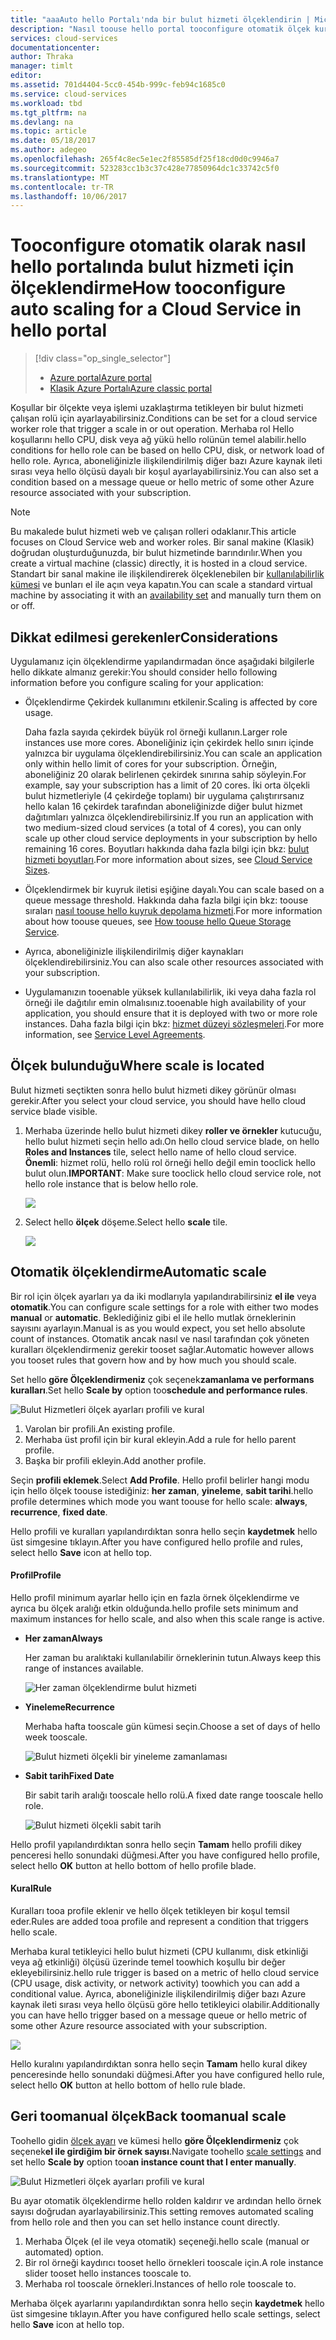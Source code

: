 ```yaml
---
title: "aaaAuto hello Portalı'nda bir bulut hizmeti ölçeklendirin | Microsoft Docs"
description: "Nasıl toouse hello portal tooconfigure otomatik ölçek kuralı için bir bulut hizmeti web rolü veya Azure çalışan rolünde öğrenin."
services: cloud-services
documentationcenter: 
author: Thraka
manager: timlt
editor: 
ms.assetid: 701d4404-5cc0-454b-999c-feb94c1685c0
ms.service: cloud-services
ms.workload: tbd
ms.tgt_pltfrm: na
ms.devlang: na
ms.topic: article
ms.date: 05/18/2017
ms.author: adegeo
ms.openlocfilehash: 265f4c8ec5e1ec2f85585df25f18cd0d0c9946a7
ms.sourcegitcommit: 523283cc1b3c37c428e77850964dc1c33742c5f0
ms.translationtype: MT
ms.contentlocale: tr-TR
ms.lasthandoff: 10/06/2017
---
```

# <a name="how-tooconfigure-auto-scaling-for-a-cloud-service-in-hello-portal"></a><span data-ttu-id="fd2d8-103">Tooconfigure otomatik olarak nasıl hello portalında bulut hizmeti için ölçeklendirme</span><span class="sxs-lookup"><span data-stu-id="fd2d8-103">How tooconfigure auto scaling for a Cloud Service in hello portal</span></span>
> [!div class="op_single_selector"]
> * [<span data-ttu-id="fd2d8-104">Azure portal</span><span class="sxs-lookup"><span data-stu-id="fd2d8-104">Azure portal</span></span>](cloud-services-how-to-scale-portal.md)
> * [<span data-ttu-id="fd2d8-105">Klasik Azure Portalı</span><span class="sxs-lookup"><span data-stu-id="fd2d8-105">Azure classic portal</span></span>](cloud-services-how-to-scale.md)

<span data-ttu-id="fd2d8-106">Koşullar bir ölçekte veya işlemi uzaklaştırma tetikleyen bir bulut hizmeti çalışan rolü için ayarlayabilirsiniz.</span><span class="sxs-lookup"><span data-stu-id="fd2d8-106">Conditions can be set for a cloud service worker role that trigger a scale in or out operation.</span></span> <span data-ttu-id="fd2d8-107">Merhaba rol Hello koşullarını hello CPU, disk veya ağ yükü hello rolünün temel alabilir.</span><span class="sxs-lookup"><span data-stu-id="fd2d8-107">hello conditions for hello role can be based on hello CPU, disk, or network load of hello role.</span></span> <span data-ttu-id="fd2d8-108">Ayrıca, aboneliğinizle ilişkilendirilmiş diğer bazı Azure kaynak ileti sırası veya hello ölçüsü dayalı bir koşul ayarlayabilirsiniz.</span><span class="sxs-lookup"><span data-stu-id="fd2d8-108">You can also set a condition based on a message queue or hello metric of some other Azure resource associated with your subscription.</span></span>

> [!NOTE]
> <span data-ttu-id="fd2d8-109">Bu makalede bulut hizmeti web ve çalışan rolleri odaklanır.</span><span class="sxs-lookup"><span data-stu-id="fd2d8-109">This article focuses on Cloud Service web and worker roles.</span></span> <span data-ttu-id="fd2d8-110">Bir sanal makine (Klasik) doğrudan oluşturduğunuzda, bir bulut hizmetinde barındırılır.</span><span class="sxs-lookup"><span data-stu-id="fd2d8-110">When you create a virtual machine (classic) directly, it is hosted in a cloud service.</span></span> <span data-ttu-id="fd2d8-111">Standart bir sanal makine ile ilişkilendirerek ölçeklenebilen bir [kullanılabilirlik kümesi](../virtual-machines/windows/classic/configure-availability.md?toc=%2fazure%2fvirtual-machines%2fwindows%2fclassic%2ftoc.json) ve bunları el ile açın veya kapatın.</span><span class="sxs-lookup"><span data-stu-id="fd2d8-111">You can scale a standard virtual machine by associating it with an [availability set](../virtual-machines/windows/classic/configure-availability.md?toc=%2fazure%2fvirtual-machines%2fwindows%2fclassic%2ftoc.json) and manually turn them on or off.</span></span>

## <a name="considerations"></a><span data-ttu-id="fd2d8-112">Dikkat edilmesi gerekenler</span><span class="sxs-lookup"><span data-stu-id="fd2d8-112">Considerations</span></span>
<span data-ttu-id="fd2d8-113">Uygulamanız için ölçeklendirme yapılandırmadan önce aşağıdaki bilgilerle hello dikkate almanız gerekir:</span><span class="sxs-lookup"><span data-stu-id="fd2d8-113">You should consider hello following information before you configure scaling for your application:</span></span>

* <span data-ttu-id="fd2d8-114">Ölçeklendirme Çekirdek kullanımını etkilenir.</span><span class="sxs-lookup"><span data-stu-id="fd2d8-114">Scaling is affected by core usage.</span></span>

    <span data-ttu-id="fd2d8-115">Daha fazla sayıda çekirdek büyük rol örneği kullanın.</span><span class="sxs-lookup"><span data-stu-id="fd2d8-115">Larger role instances use more cores.</span></span> <span data-ttu-id="fd2d8-116">Aboneliğiniz için çekirdek hello sınırı içinde yalnızca bir uygulama ölçeklendirebilirsiniz.</span><span class="sxs-lookup"><span data-stu-id="fd2d8-116">You can scale an application only within hello limit of cores for your subscription.</span></span> <span data-ttu-id="fd2d8-117">Örneğin, aboneliğiniz 20 olarak belirlenen çekirdek sınırına sahip söyleyin.</span><span class="sxs-lookup"><span data-stu-id="fd2d8-117">For example, say your subscription has a limit of 20 cores.</span></span> <span data-ttu-id="fd2d8-118">İki orta ölçekli bulut hizmetleriyle (4 çekirdeğe toplamı) bir uygulama çalıştırırsanız hello kalan 16 çekirdek tarafından aboneliğinizde diğer bulut hizmet dağıtımları yalnızca ölçeklendirebilirsiniz.</span><span class="sxs-lookup"><span data-stu-id="fd2d8-118">If you run an application with two medium-sized cloud services (a total of 4 cores), you can only scale up other cloud service deployments in your subscription by hello remaining 16 cores.</span></span> <span data-ttu-id="fd2d8-119">Boyutları hakkında daha fazla bilgi için bkz: [bulut hizmeti boyutları](cloud-services-sizes-specs.md).</span><span class="sxs-lookup"><span data-stu-id="fd2d8-119">For more information about sizes, see [Cloud Service Sizes](cloud-services-sizes-specs.md).</span></span>

* <span data-ttu-id="fd2d8-120">Ölçeklendirmek bir kuyruk iletisi eşiğine dayalı.</span><span class="sxs-lookup"><span data-stu-id="fd2d8-120">You can scale based on a queue message threshold.</span></span> <span data-ttu-id="fd2d8-121">Hakkında daha fazla bilgi için bkz: toouse sıraları [nasıl toouse hello kuyruk depolama hizmeti](../storage/queues/storage-dotnet-how-to-use-queues.md).</span><span class="sxs-lookup"><span data-stu-id="fd2d8-121">For more information about how toouse queues, see [How toouse hello Queue Storage Service](../storage/queues/storage-dotnet-how-to-use-queues.md).</span></span>

* <span data-ttu-id="fd2d8-122">Ayrıca, aboneliğinizle ilişkilendirilmiş diğer kaynakları ölçeklendirebilirsiniz.</span><span class="sxs-lookup"><span data-stu-id="fd2d8-122">You can also scale other resources associated with your subscription.</span></span>

* <span data-ttu-id="fd2d8-123">Uygulamanızın tooenable yüksek kullanılabilirlik, iki veya daha fazla rol örneği ile dağıtılır emin olmalısınız.</span><span class="sxs-lookup"><span data-stu-id="fd2d8-123">tooenable high availability of your application, you should ensure that it is deployed with two or more role instances.</span></span> <span data-ttu-id="fd2d8-124">Daha fazla bilgi için bkz: [hizmet düzeyi sözleşmeleri](https://azure.microsoft.com/support/legal/sla/).</span><span class="sxs-lookup"><span data-stu-id="fd2d8-124">For more information, see [Service Level Agreements](https://azure.microsoft.com/support/legal/sla/).</span></span>


## <a name="where-scale-is-located"></a><span data-ttu-id="fd2d8-125">Ölçek bulunduğu</span><span class="sxs-lookup"><span data-stu-id="fd2d8-125">Where scale is located</span></span>
<span data-ttu-id="fd2d8-126">Bulut hizmeti seçtikten sonra hello bulut hizmeti dikey görünür olması gerekir.</span><span class="sxs-lookup"><span data-stu-id="fd2d8-126">After you select your cloud service, you should have hello cloud service blade visible.</span></span>

1. <span data-ttu-id="fd2d8-127">Merhaba üzerinde hello bulut hizmeti dikey **roller ve örnekler** kutucuğu, hello bulut hizmeti seçin hello adı.</span><span class="sxs-lookup"><span data-stu-id="fd2d8-127">On hello cloud service blade, on hello **Roles and Instances** tile, select hello name of hello cloud service.</span></span>   
   <span data-ttu-id="fd2d8-128">**Önemli**: hizmet rolü, hello rolü rol örneği hello değil emin tooclick hello bulut olun.</span><span class="sxs-lookup"><span data-stu-id="fd2d8-128">**IMPORTANT**: Make sure tooclick hello cloud service role, not hello role instance that is below hello role.</span></span>

    ![](./media/cloud-services-how-to-scale-portal/roles-instances.png)
2. <span data-ttu-id="fd2d8-129">Select hello **ölçek** döşeme.</span><span class="sxs-lookup"><span data-stu-id="fd2d8-129">Select hello **scale** tile.</span></span>

    ![](./media/cloud-services-how-to-scale-portal/scale-tile.png)

## <a name="automatic-scale"></a><span data-ttu-id="fd2d8-130">Otomatik ölçeklendirme</span><span class="sxs-lookup"><span data-stu-id="fd2d8-130">Automatic scale</span></span>
<span data-ttu-id="fd2d8-131">Bir rol için ölçek ayarları ya da iki modlarıyla yapılandırabilirsiniz **el ile** veya **otomatik**.</span><span class="sxs-lookup"><span data-stu-id="fd2d8-131">You can configure scale settings for a role with either two modes **manual** or **automatic**.</span></span> <span data-ttu-id="fd2d8-132">Beklediğiniz gibi el ile hello mutlak örneklerinin sayısını ayarlayın.</span><span class="sxs-lookup"><span data-stu-id="fd2d8-132">Manual is as you would expect, you set hello absolute count of instances.</span></span> <span data-ttu-id="fd2d8-133">Otomatik ancak nasıl ve nasıl tarafından çok yöneten kuralları ölçeklendirmeniz gerekir tooset sağlar.</span><span class="sxs-lookup"><span data-stu-id="fd2d8-133">Automatic however allows you tooset rules that govern how and by how much you should scale.</span></span>

<span data-ttu-id="fd2d8-134">Set hello **göre Ölçeklendirmeniz** çok seçenek**zamanlama ve performans kuralları**.</span><span class="sxs-lookup"><span data-stu-id="fd2d8-134">Set hello **Scale by** option too**schedule and performance rules**.</span></span>

![Bulut Hizmetleri ölçek ayarları profili ve kural](./media/cloud-services-how-to-scale-portal/schedule-basics.png)

1. <span data-ttu-id="fd2d8-136">Varolan bir profili.</span><span class="sxs-lookup"><span data-stu-id="fd2d8-136">An existing profile.</span></span>
2. <span data-ttu-id="fd2d8-137">Merhaba üst profil için bir kural ekleyin.</span><span class="sxs-lookup"><span data-stu-id="fd2d8-137">Add a rule for hello parent profile.</span></span>
3. <span data-ttu-id="fd2d8-138">Başka bir profili ekleyin.</span><span class="sxs-lookup"><span data-stu-id="fd2d8-138">Add another profile.</span></span>

<span data-ttu-id="fd2d8-139">Seçin **profili eklemek**.</span><span class="sxs-lookup"><span data-stu-id="fd2d8-139">Select **Add Profile**.</span></span> <span data-ttu-id="fd2d8-140">Hello profil belirler hangi modu için hello ölçek toouse istediğiniz: **her zaman**, **yineleme**, **sabit tarihi**.</span><span class="sxs-lookup"><span data-stu-id="fd2d8-140">hello profile determines which mode you want toouse for hello scale: **always**, **recurrence**, **fixed date**.</span></span>

<span data-ttu-id="fd2d8-141">Hello profili ve kuralları yapılandırdıktan sonra hello seçin **kaydetmek** hello üst simgesine tıklayın.</span><span class="sxs-lookup"><span data-stu-id="fd2d8-141">After you have configured hello profile and rules, select hello **Save** icon at hello top.</span></span>

#### <a name="profile"></a><span data-ttu-id="fd2d8-142">Profil</span><span class="sxs-lookup"><span data-stu-id="fd2d8-142">Profile</span></span>
<span data-ttu-id="fd2d8-143">Hello profil minimum ayarlar hello için en fazla örnek ölçeklendirme ve ayrıca bu ölçek aralığı etkin olduğunda.</span><span class="sxs-lookup"><span data-stu-id="fd2d8-143">hello profile sets minimum and maximum instances for hello scale, and also when this scale range is active.</span></span>

* <span data-ttu-id="fd2d8-144">**Her zaman**</span><span class="sxs-lookup"><span data-stu-id="fd2d8-144">**Always**</span></span>

    <span data-ttu-id="fd2d8-145">Her zaman bu aralıktaki kullanılabilir örneklerinin tutun.</span><span class="sxs-lookup"><span data-stu-id="fd2d8-145">Always keep this range of instances available.</span></span>  

    ![Her zaman ölçeklendirme bulut hizmeti](./media/cloud-services-how-to-scale-portal/select-always.png)
* <span data-ttu-id="fd2d8-147">**Yineleme**</span><span class="sxs-lookup"><span data-stu-id="fd2d8-147">**Recurrence**</span></span>

    <span data-ttu-id="fd2d8-148">Merhaba hafta tooscale gün kümesi seçin.</span><span class="sxs-lookup"><span data-stu-id="fd2d8-148">Choose a set of days of hello week tooscale.</span></span>

    ![Bulut hizmeti ölçekli bir yineleme zamanlaması](./media/cloud-services-how-to-scale-portal/select-recurrence.png)
* <span data-ttu-id="fd2d8-150">**Sabit tarih**</span><span class="sxs-lookup"><span data-stu-id="fd2d8-150">**Fixed Date**</span></span>

    <span data-ttu-id="fd2d8-151">Bir sabit tarih aralığı tooscale hello rolü.</span><span class="sxs-lookup"><span data-stu-id="fd2d8-151">A fixed date range tooscale hello role.</span></span>

    ![Bulut hizmeti ölçekli sabit tarih](./media/cloud-services-how-to-scale-portal/select-fixed.png)

<span data-ttu-id="fd2d8-153">Hello profil yapılandırdıktan sonra hello seçin **Tamam** hello profili dikey penceresi hello sonundaki düğmesi.</span><span class="sxs-lookup"><span data-stu-id="fd2d8-153">After you have configured hello profile, select hello **OK** button at hello bottom of hello profile blade.</span></span>

#### <a name="rule"></a><span data-ttu-id="fd2d8-154">Kural</span><span class="sxs-lookup"><span data-stu-id="fd2d8-154">Rule</span></span>
<span data-ttu-id="fd2d8-155">Kuralları tooa profile eklenir ve hello ölçek tetikleyen bir koşul temsil eder.</span><span class="sxs-lookup"><span data-stu-id="fd2d8-155">Rules are added tooa profile and represent a condition that triggers hello scale.</span></span>

<span data-ttu-id="fd2d8-156">Merhaba kural tetikleyici hello bulut hizmeti (CPU kullanımı, disk etkinliği veya ağ etkinliği) ölçüsü üzerinde temel toowhich koşullu bir değer ekleyebilirsiniz.</span><span class="sxs-lookup"><span data-stu-id="fd2d8-156">hello rule trigger is based on a metric of hello cloud service (CPU usage, disk activity, or network activity) toowhich you can add a conditional value.</span></span> <span data-ttu-id="fd2d8-157">Ayrıca, aboneliğinizle ilişkilendirilmiş diğer bazı Azure kaynak ileti sırası veya hello ölçüsü göre hello tetikleyici olabilir.</span><span class="sxs-lookup"><span data-stu-id="fd2d8-157">Additionally you can have hello trigger based on a message queue or hello metric of some other Azure resource associated with your subscription.</span></span>

![](./media/cloud-services-how-to-scale-portal/rule-settings.png)

<span data-ttu-id="fd2d8-158">Hello kuralını yapılandırdıktan sonra hello seçin **Tamam** hello kural dikey penceresinde hello sonundaki düğmesi.</span><span class="sxs-lookup"><span data-stu-id="fd2d8-158">After you have configured hello rule, select hello **OK** button at hello bottom of hello rule blade.</span></span>

## <a name="back-toomanual-scale"></a><span data-ttu-id="fd2d8-159">Geri toomanual ölçek</span><span class="sxs-lookup"><span data-stu-id="fd2d8-159">Back toomanual scale</span></span>
<span data-ttu-id="fd2d8-160">Toohello gidin [ölçek ayarı](#where-scale-is-located) ve kümesi hello **göre Ölçeklendirmeniz** çok seçenek**el ile girdiğim bir örnek sayısı**.</span><span class="sxs-lookup"><span data-stu-id="fd2d8-160">Navigate toohello [scale settings](#where-scale-is-located) and set hello **Scale by** option too**an instance count that I enter manually**.</span></span>

![Bulut Hizmetleri ölçek ayarları profili ve kural](./media/cloud-services-how-to-scale-portal/manual-basics.png)

<span data-ttu-id="fd2d8-162">Bu ayar otomatik ölçeklendirme hello rolden kaldırır ve ardından hello örnek sayısı doğrudan ayarlayabilirsiniz.</span><span class="sxs-lookup"><span data-stu-id="fd2d8-162">This setting removes automated scaling from hello role and then you can set hello instance count directly.</span></span>

1. <span data-ttu-id="fd2d8-163">Merhaba Ölçek (el ile veya otomatik) seçeneği.</span><span class="sxs-lookup"><span data-stu-id="fd2d8-163">hello scale (manual or automated) option.</span></span>
2. <span data-ttu-id="fd2d8-164">Bir rol örneği kaydırıcı tooset hello örnekleri tooscale için.</span><span class="sxs-lookup"><span data-stu-id="fd2d8-164">A role instance slider tooset hello instances tooscale to.</span></span>
3. <span data-ttu-id="fd2d8-165">Merhaba rol tooscale örnekleri.</span><span class="sxs-lookup"><span data-stu-id="fd2d8-165">Instances of hello role tooscale to.</span></span>

<span data-ttu-id="fd2d8-166">Merhaba ölçek ayarlarını yapılandırdıktan sonra hello seçin **kaydetmek** hello üst simgesine tıklayın.</span><span class="sxs-lookup"><span data-stu-id="fd2d8-166">After you have configured hello scale settings, select hello **Save** icon at hello top.</span></span>
